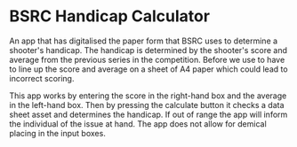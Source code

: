 # BSRC Handicap Calculator
An app that has digitalised the paper form that BSRC uses to determine a shooter's handicap. The handicap is determined by the shooter's score and average from the previous series in the competition. Before we use to have to line up the score and average on a sheet of A4 paper which could lead to incorrect scoring.

This app works by entering the score in the right-hand box and the average in the left-hand box. Then by pressing the calculate button it checks a data sheet asset and determines the handicap. If out of range the app will inform the individual of the issue at hand. The app does not allow for demical placing in the input boxes.
